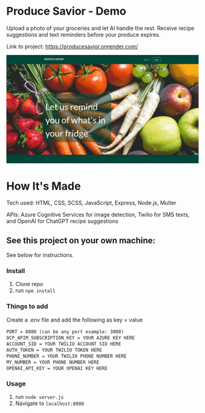 # Produce Savior - Demo

Upload a photo of your groceries and let AI handle the rest. Receive recipe suggestions and text reminders before your produce expires.

Link to project: https://producesavior.onrender.com/

![See a walkthrough of this project here](produce-savior-walkthrough.gif)

# How It's Made
Tech used: HTML, CSS, SCSS, JavaScript, Express, Node.js, Multer

APIs: Azure Cognitive Services for image detection, Twilio for SMS texts, and OpenAI for ChatGPT recipe suggestions

## See this project on your own machine:
See below for instructions.

### Install
1. Clone repo
2. run `npm install`

### Things to add
Create a .env file and add the following as key = value
```
PORT = 8080 (can be any port example: 3000)
OCP_APIM_SUBSCRIPTION_KEY = YOUR AZURE KEY HERE
ACCOUNT_SID = YOUR TWILIO ACCOUNT SID HERE
AUTH_TOKEN = YOUR TWILIO TOKEN HERE
PHONE_NUMBER = YOUR TWILIO PHONE NUMBER HERE
MY_NUMBER = YOUR PHONE NUMBER HERE
OPENAI_API_KEY = YOUR OPENAI KEY HERE
```

### Usage
1. run `node server.js`
2. Navigate to `localhost:8080`